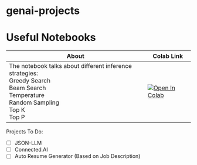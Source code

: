 # genai-projects

# Useful Notebooks

| About                                                     | Colab Link                                                                                   |
|-----------------------------------------------------------------|----------------------------------------------------------------------------------------------|
| The notebook talks about different inference strategies: <br>Greedy Search <br>Beam Search <br>Temperature <br>Random Sampling <br>Top K <br>Top P | [![Open In Colab](https://colab.research.google.com/assets/colab-badge.svg)](https://colab.research.google.com/drive/1CowIPmJuoMJPdafVTWzOCBJm6Yv3n-NN?usp=sharing) |




Projects To Do:

- [ ] JSON-LLM
- [ ] Connected.AI
- [ ] Auto Resume Generator (Based on Job Description)